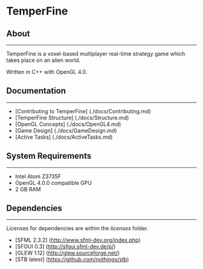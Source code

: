 # TemperFine
## About
--------

TemperFine is a voxel-based multiplayer real-time strategy game which takes place on an alien world.

Written in C++ with OpenGL 4.0.

## Documentation
----------------

* [Contributing to TemperFine] (./docs/Contributing.md)
* [TemperFine Structure] (./docs/Structure.md)
* [OpenGL Concepts] (./docs/OpenGL4.md)
* [Game Design] (./docs/GameDesign.md)
* [Active Tasks] (./docs/ActiveTasks.md)

## System Requirements
----------------------

* Intel Atom Z3735F
* OpenGL 4.0.0 compatible GPU
* 2 GB RAM

## Dependencies
---------------
Licenses for dependencies are within the *licenses* folder.

* [SFML 2.3.2] (http://www.sfml-dev.org/index.php)
* [SFGUI 0.3] (http://sfgui.sfml-dev.de/p/)
* [GLEW 1.12] (http://glew.sourceforge.net/)
* [STB latest] (https://github.com/nothings/stb)